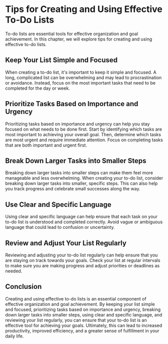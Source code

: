 Tips for Creating and Using Effective To-Do Lists
============================================================================================

To-do lists are essential tools for effective organization and goal achievement. In this chapter, we will explore tips for creating and using effective to-do lists.

Keep Your List Simple and Focused
---------------------------------

When creating a to-do list, it's important to keep it simple and focused. A long, complicated list can be overwhelming and may lead to procrastination or avoidance. Instead, focus on the most important tasks that need to be completed for the day or week.

Prioritize Tasks Based on Importance and Urgency
------------------------------------------------

Prioritizing tasks based on importance and urgency can help you stay focused on what needs to be done first. Start by identifying which tasks are most important to achieving your overall goal. Then, determine which tasks are most urgent and require immediate attention. Focus on completing tasks that are both important and urgent first.

Break Down Larger Tasks into Smaller Steps
------------------------------------------

Breaking down larger tasks into smaller steps can make them feel more manageable and less overwhelming. When creating your to-do list, consider breaking down larger tasks into smaller, specific steps. This can also help you track progress and celebrate small successes along the way.

Use Clear and Specific Language
-------------------------------

Using clear and specific language can help ensure that each task on your to-do list is understood and completed correctly. Avoid vague or ambiguous language that could lead to confusion or uncertainty.

Review and Adjust Your List Regularly
-------------------------------------

Reviewing and adjusting your to-do list regularly can help ensure that you are staying on track towards your goals. Check your list at regular intervals to make sure you are making progress and adjust priorities or deadlines as needed.

Conclusion
----------

Creating and using effective to-do lists is an essential component of effective organization and goal achievement. By keeping your list simple and focused, prioritizing tasks based on importance and urgency, breaking down larger tasks into smaller steps, using clear and specific language, and reviewing your list regularly, you can ensure that your to-do list is an effective tool for achieving your goals. Ultimately, this can lead to increased productivity, improved efficiency, and a greater sense of fulfillment in your daily life.
